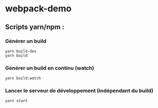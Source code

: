 # webpack-demo

## Scripts yarn/npm :

### Générer un build
```
yarn build-dev
yarn build
```

### Générer un build en continu (watch)
```
yarn build:watch
```

### Lancer le serveur de développement (indépendant du build)
```
yarn start
```
